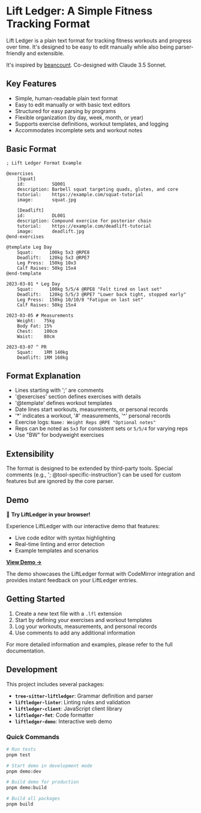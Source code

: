 # Lift Ledger: A Simple Fitness Tracking Format

Lift Ledger is a plain text format for tracking fitness workouts and progress over time. It's designed to be easy to edit manually while also being parser-friendly and extensible.

It's inspired by [beancount](https://github.com/beancount/beancount). Co-designed with Claude 3.5 Sonnet.

## Key Features

- Simple, human-readable plain text format
- Easy to edit manually or with basic text editors
- Structured for easy parsing by programs
- Flexible organization (by day, week, month, or year)
- Supports exercise definitions, workout templates, and logging
- Accommodates incomplete sets and workout notes

## Basic Format

```lfl
; Lift Ledger Format Example

@exercises
    [Squat]
    id:          SQ001
    description: Barbell squat targeting quads, glutes, and core
    tutorial:    https://example.com/squat-tutorial
    image:       squat.jpg

    [Deadlift]
    id:          DL001
    description: Compound exercise for posterior chain
    tutorial:    https://example.com/deadlift-tutorial
    image:       deadlift.jpg
@end-exercises

@template Leg Day
    Squat:      100kg 5x3 @RPE8
    Deadlift:   120kg 5x3 @RPE7
    Leg Press:  150kg 10x3
    Calf Raises: 50kg 15x4
@end-template

2023-03-01 * Leg Day
    Squat:      100kg 5/5/4 @RPE8 "Felt tired on last set"
    Deadlift:   120kg 5/5/3 @RPE7 "Lower back tight, stopped early"
    Leg Press:  150kg 10/10/8 "Fatigue on last set"
    Calf Raises: 50kg 15x4

2023-03-05 # Measurements
    Weight:   75kg
    Body Fat: 15%
    Chest:    100cm
    Waist:    80cm

2023-03-07 ^ PR
    Squat:    1RM 140kg
    Deadlift: 1RM 160kg
```

## Format Explanation

- Lines starting with ';' are comments
- '@exercises' section defines exercises with details
- '@template' defines workout templates
- Date lines start workouts, measurements, or personal records
- '*' indicates a workout, '#' measurements, '^' personal records
- Exercise logs: `Name: Weight Reps @RPE "Optional notes"`
- Reps can be noted as `5x3` for consistent sets or `5/5/4` for varying reps
- Use "BW" for bodyweight exercises

## Extensibility

The format is designed to be extended by third-party tools. Special comments (e.g., '; @tool-specific-instruction') can be used for custom features but are ignored by the core parser.

## Demo

🚀 **Try LiftLedger in your browser!**

Experience LiftLedger with our interactive demo that features:
- Live code editor with syntax highlighting
- Real-time linting and error detection
- Example templates and scenarios

**[View Demo →](https://liftledger.yukai.dev/)**

The demo showcases the LiftLedger format with CodeMirror integration and provides instant feedback on your LiftLedger entries.

## Getting Started

1. Create a new text file with a `.lfl` extension
2. Start by defining your exercises and workout templates
3. Log your workouts, measurements, and personal records
4. Use comments to add any additional information

For more detailed information and examples, please refer to the full documentation.

## Development

This project includes several packages:

- **`tree-sitter-liftledger`**: Grammar definition and parser
- **`liftledger-linter`**: Linting rules and validation
- **`liftledger-client`**: JavaScript client library
- **`liftledger-fmt`**: Code formatter
- **`liftledger-demo`**: Interactive web demo

### Quick Commands

```bash
# Run tests
pnpm test

# Start demo in development mode
pnpm demo:dev

# Build demo for production
pnpm demo:build

# Build all packages
pnpm build
```
